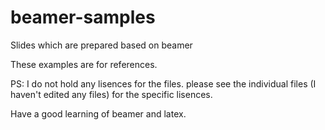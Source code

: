 # beamer-samples
Slides which are prepared based on beamer


These examples are for references.

PS: I do not hold any lisences for the files.
please see the individual files (I haven't edited any files)
for the specific lisences.

Have a good learning of beamer and latex.
